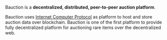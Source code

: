 Bauction is a **decentralized, distributed, peer-to-peer auction platform**.

Bauction uses [Internet Computer Protocol](https://dfinity.org/) as platform to host and store auction data over blockchain. Bauction is one of the first platform to provide fully decentralized platform for auctioning rare items over the decentralized web.
